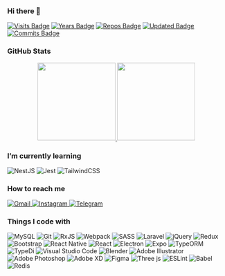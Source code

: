   
### Hi there 👋

[![Visits Badge](https://badges.pufler.dev/visits/alijany/alijany?style=flat&color=FF5F5F&labelColor=367391)](https://badges.pufler.dev)
[![Years Badge](https://badges.pufler.dev/years/alijany?style=flat&color=FF5F5F&labelColor=367391)](https://badges.pufler.dev)
[![Repos Badge](https://badges.pufler.dev/repos/alijany?style=flat&color=FF5F5F&labelColor=367391)](https://badges.pufler.dev)
[![Updated Badge](https://badges.pufler.dev/updated/alijany/alijany?style=flat&color=FF5F5F&labelColor=367391)](https://badges.pufler.dev)
[![Commits Badge](https://badges.pufler.dev/commits/yearly/alijany?style=flat&color=FF5F5F&labelColor=367391)](https://badges.pufler.dev)


### GitHub Stats

<p align="center">
  <a href="https://github.com/alijany">
    <img height="180em" 
         src="https://github-readme-stats-eight-theta.vercel.app/api?username=alijany&include_all_commits=true&count_private=true&title_color=367391"/>
    <img height="180em" 
         src="https://github-readme-stats-eight-theta.vercel.app/api/top-langs/?username=alijany&layout=compact&title_color=367391"/>
  </a>
</p>


### I’m currently learning

<p>
  <img alt="NestJS" src="https://img.shields.io/badge/nest js-367391?style=flat&logo=nestjs&logoColor=white" />
  <img alt="Jest" src="https://img.shields.io/badge/jest-367391?style=flat&logo=jest&logoColor=white"/>
  <img alt="TailwindCSS" src="https://img.shields.io/badge/tailwindcss-367391?style=flat&logo=tailwind-css&logoColor=white"/>
</p>


### How to reach me 

<a href="mailto:mh.alijany@gmil.com">
  <img alt="Gmail" src="https://img.shields.io/badge/Gmail-FF5F5F?style=flat&logo=gmail&logoColor=white" />
</a>
<a href="https://www.instagram.com/ux_tab">
  <img
    alt="Instagram"
    src="https://img.shields.io/badge/Instagram-FF5F5F?logo=instagram&logoColor=white&style=flat"
  />
</a>
<a href="https://t.me/MH_Alijany">
 <img alt="Telegram" src="https://img.shields.io/badge/Telegram-FF5F5F?style=flat&logo=telegram&logoColor=white" />
</a>


### Things I code with

<p>
  <img alt="MySQL" src="https://img.shields.io/badge/mysql-367391?style=flat&logo=mysql&logoColor=white"/>
  <img alt="Git" src="https://img.shields.io/badge/git-367391?style=flat&logo=git&logoColor=white"/>
  <img alt="RxJS" src="https://img.shields.io/badge/rxjs-367391?style=flat&logo=reactivex&logoColor=white" />
  <img alt="Webpack" src="https://img.shields.io/badge/webpack-367391?style=flat&logo=webpack&logoColor=white" />
  <img alt="SASS" src="https://img.shields.io/badge/SASS-367391?style=flat&logo=SASS&logoColor=white"/>
  <img alt="Laravel" src="https://img.shields.io/badge/laravel-367391?style=flat&logo=laravel&logoColor=white"/>
  <img alt="jQuery" src="https://img.shields.io/badge/jquery-367391?style=flat&logo=jquery&logoColor=white"/>
  <img alt="Redux" src="https://img.shields.io/badge/redux-367391?style=flat&logo=redux&logoColor=white"/>
  <img alt="Bootstrap" src="https://img.shields.io/badge/bootstrap-367391?style=flat&logo=bootstrap&logoColor=white"/>
  <img alt="React Native" src="https://img.shields.io/badge/react_native-367391?style=flat&logo=react&logoColor=white"/>
  <img alt="React" src="https://img.shields.io/badge/react-367391?style=flat&logo=react&logoColor=white"/>
  <img alt="Electron" src="https://img.shields.io/badge/electron-367391?style=flat&logo=electron&logoColor=white"/>
  <img alt="Expo" src="https://img.shields.io/badge/expo-367391?style=flat&logo=expo&logoColor=white"/>
  <img alt="TypeORM" src="https://img.shields.io/badge/type orm-367391?style=flat&logo=sqlite&logoColor=white"/>
  <img alt="TypeDi" src="https://img.shields.io/badge/typedi-367391?style=flat&logo=nodered&logoColor=white"/>
  <img alt="Visual Studio Code" src="https://img.shields.io/badge/VS Code-367391?style=flat&logo=visual-studio-code&logoColor=white"/>
  <img alt="Blender" src="https://img.shields.io/badge/blender-367391?style=flat&logo=blender&logoColor=white"/>
  <img alt="Adobe Illustrator" src="https://img.shields.io/badge/adobe Illustrator-367391?style=flat&logo=adobeillustrator&logoColor=white"/>
  <img alt="Adobe Photoshop" src="https://img.shields.io/badge/adobe Photoshop-367391?style=flat&logo=adobephotoshop&logoColor=white"/>
  <img alt="Adobe XD" src="https://img.shields.io/badge/adobe XD-367391?style=flat&logo=adobexd&logoColor=white"/>
  <img alt="Figma" src="https://img.shields.io/badge/figma-367391?style=flat&logo=figma&logoColor=white"/>
  <img alt="Three js" src="https://img.shields.io/badge/three.js-367391?style=flat&logo=threedotjs&logoColor=white"/>
  <img alt="ESLint" src="https://img.shields.io/badge/ESLint-367391?style=flat&logo=eslint&logoColor=white" />
  <img alt="Babel" src="https://img.shields.io/badge/Babel-367391?style=flat&logo=babel&logoColor=white" />
  <img alt="Redis" src="https://img.shields.io/badge/redis-367391?style=flat&logo=redis&logoColor=white"/>
</p>
